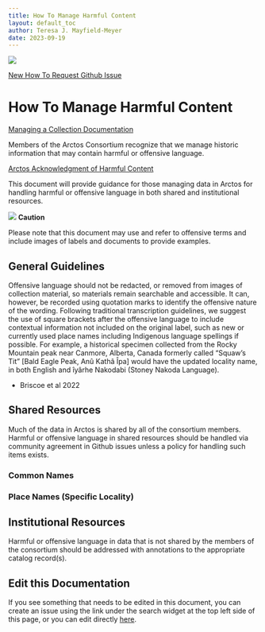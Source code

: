 ```yaml
---
title: How To Manage Harmful Content
layout: default_toc
author: Teresa J. Mayfield-Meyer
date: 2023-09-19
---
```

![](https://raw.Githubusercontent.com/ArctosDB/documentation-wiki/gh-pages/tutorial_images/Bear%20Work%20in%20Progress.JPG)

[New How To Request Github Issue](https://github.com/ArctosDB/documentation-wiki/issues/295)

# How To Manage Harmful Content

[Managing a Collection Documentation](https://handbook.arctosdb.org/documentation/manage_collection.html)

Members of the Arctos Consortium recognize that we manage historic information that may contain harmful or offensive language.

[Arctos Acknowledgment of Harmful Content](https://arctosdb.org/acknowledgment-of-harmful-content/)

This document will provide guidance for those managing data in Arctos for handling harmful or offensive language in both shared and institutional resources.

![](https://raw.Githubusercontent.com/ArctosDB/documentation-wiki/gh-pages/tutorial_images/Bear%20Caution.jpg) **Caution**

Please note that this document may use and refer to offensive terms and include images of labels and documents to provide examples.

## General Guidelines

Offensive language should not be redacted, or removed from images of collection material, so materials remain searchable and accessible. It can, however, be recorded using quotation marks to identify the offensive nature of the wording. Following traditional transcription guidelines, we suggest the use of square brackets after the offensive language to include contextual information not included on the original label, such as new or currently used place names including Indigenous language spellings if possible. For example, a historical specimen collected from the Rocky Mountain peak near Canmore, Alberta, Canada formerly called “Squaw’s Tit” [Bald Eagle Peak, Anû Kathâ Îpa] would have the updated locality name, in both English and îyârhe Nakodabi (Stoney Nakoda Language).
 - Briscoe et al 2022

## Shared Resources

Much of the data in Arctos is shared by all of the consortium members. Harmful or offensive language in shared resources should be handled via community agreement in Github issues unless a policy for handling such items exists.

### Common Names

### Place Names (Specific Locality)

## Institutional Resources

Harmful or offensive language in data that is not shared by the members of the consortium should be addressed with annotations to the appropriate catalog record(s). 

## Edit this Documentation

If you see something that needs to be edited in this document, you can create an issue using the link under the search widget at the top left side of this page, or you can edit directly <a href="https://github.com/ArctosDB/documentation-wiki/edit/gh-pages/_how_to/manage_harmful_content.markdown" target="_blank">here</a>.
